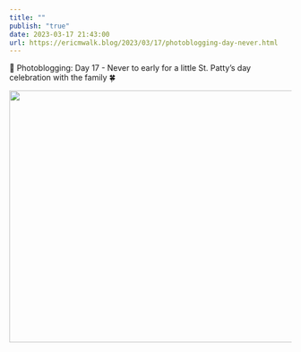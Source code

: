 ```yaml
---
title: ""
publish: "true"
date: 2023-03-17 21:43:00
url: https://ericmwalk.blog/2023/03/17/photoblogging-day-never.html
---
```


📸 Photoblogging: Day 17  - Never to early for a little St. Patty’s day celebration with the family 🍀


<img src="uploads/2023/400af2504e.jpg" width="600" height="450" alt="">